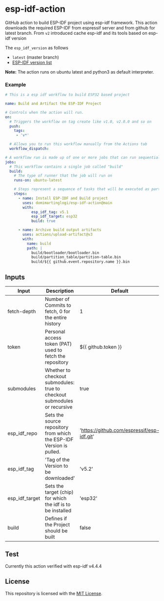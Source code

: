 # esp-idf-action

GitHub action to build ESP-IDF project using esp-idf framework. This action downloads the required ESP-IDF from espressif server and from github for latest branch. From `v2` introduced cache esp-idf and its tools based on esp-idf version

The `esp_idf_version` as follows
- `latest` (master branch)
- [ESP-IDF version list](https://github.com/espressif/esp-idf/tags)

**Note:**
The action runs on ubuntu latest and python3 as default interpreter.

### Example

```yml
# This is a esp idf workflow to build ESP32 based project

name: Build and Artifact the ESP-IDF Project

# Controls when the action will run. 
on:
  # Triggers the workflow on tag create like v1.0, v2.0.0 and so on
  push:
    tags:
     - 'v*'

  # Allows you to run this workflow manually from the Actions tab
  workflow_dispatch:

# A workflow run is made up of one or more jobs that can run sequentially or in parallel
jobs:
  # This workflow contains a single job called "build"
  build:
    # The type of runner that the job will run on
    runs-on: ubuntu-latest

    # Steps represent a sequence of tasks that will be executed as part of the job
    steps:
      - name: Install ESP-IDF and Build project
        uses: domimartinglogi/esp-idf-action@main
        with: 
            esp_idf_tag: v5.1
            esp_idf_target: esp32
            build: true

      - name: Archive build output artifacts
        uses: actions/upload-artifact@v3
        with:
          name: build
          path: |
            build/bootloader/bootloader.bin
            build/partition_table/partition-table.bin
            build/${{ github.event.repository.name }}.bin
```

## Inputs

| Input | Description | Default |
|-------|-------------|---------|
| fetch-depth | Number of Commits to fetch, 0 for the entire history| 1 |
| token | Personal access token (PAT) used to fetch the repository | ${{ github.token }} |
| submodules | Whether to checkout submodules: true to checkout submodules or recursive | true |
| esp_idf_repo | Sets the source repository from which the ESP-IDF Version is pulled. | 'https://github.com/espressif/esp-idf.git'
| esp_idf_tag | 'Tag of the Version to be downloaded' | 'v5.2' |
| esp_idf_target | Sets the target (chip) for which the idf is to be installed | 'esp32' |
| build | Defines if the Project should be built | false | 

## Test

Currently this action verified with esp-idf v4.4.4

## License

This repository is licensed with the [MIT License](LICENSE).
